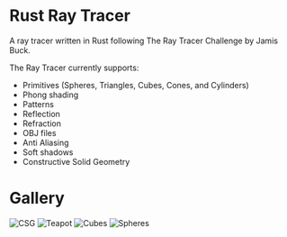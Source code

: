 # Rust Ray Tracer

A ray tracer written in Rust following The Ray Tracer Challenge by Jamis Buck.

The Ray Tracer currently supports:
- Primitives (Spheres, Triangles, Cubes, Cones, and Cylinders)
- Phong shading
- Patterns
- Reflection
- Refraction
- OBJ files
- Anti Aliasing
- Soft shadows
- Constructive Solid Geometry

# Gallery

![CSG](https://i.imgur.com/mgP0OFq.png)
![Teapot](https://i.imgur.com/wVgNDwm.png)
![Cubes](https://i.imgur.com/CBpR0pL.png)
![Spheres](https://i.imgur.com/DprApfI.png)
